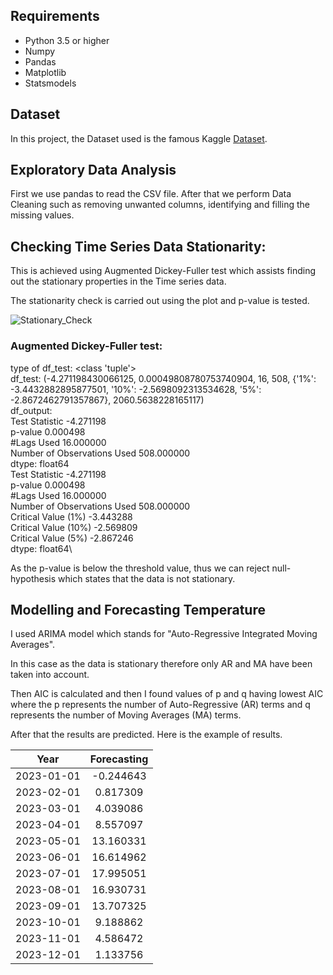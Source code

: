 

## Requirements

* Python 3.5 or higher
* Numpy
* Pandas
* Matplotlib
* Statsmodels

## Dataset

In this project, the Dataset used is the famous Kaggle [Dataset](https://www.kaggle.com/berkeleyearth/climate-change-earth-surface-temperature-data).

## Exploratory Data Analysis

First we use pandas to read the CSV file. After that we perform Data Cleaning such as removing unwanted columns, identifying and filling the missing values.

##  Checking Time Series Data Stationarity:

This is achieved using Augmented Dickey-Fuller test which assists finding out the stationary properties in the Time series data.

The stationarity check is carried out using the plot and p-value is tested.

![Stationary_Check](https://github.com/kedarvkunte/Time-Series-Analysis-for-Temperature-Forecasting-using-ARIMA-Model/blob/master/Rolling%20Mean.png)

### Augmented Dickey-Fuller test:
type of df_test:  <class 'tuple'>\
df_test: (-4.271198430066125, 0.00049808780753740904, 16, 508, {'1%': -3.4432882895877501, '10%': -2.5698092313534628, '5%': -2.8672462791357867}, 2060.5638228165117)\
df_output: \
 Test Statistic                  -4.271198\
p-value                          0.000498\
#Lags Used                      16.000000\
Number of Observations Used    508.000000\
dtype: float64\
Test Statistic                  -4.271198\
p-value                          0.000498\
#Lags Used                      16.000000\
Number of Observations Used    508.000000\
Critical Value (1%)             -3.443288\
Critical Value (10%)            -2.569809\
Critical Value (5%)             -2.867246\
dtype: float64\


As the p-value is below the threshold value, thus we can reject null-hypothesis which states that the data is not stationary.

## Modelling and Forecasting Temperature

I used ARIMA model which stands for "Auto-Regressive Integrated Moving Averages".

In this case as the data is stationary therefore only AR and MA have been taken into account.

Then AIC is calculated and then I found values of p and q having lowest AIC where the p represents the number of Auto-Regressive (AR) terms and q represents the number of Moving Averages (MA) terms.

After that the results are predicted. Here is the example of results. 



| Year  | Forecasting |
| :---: | :---: |
|2023-01-01 | -0.244643 |
|2023-02-01 |  0.817309 |
|2023-03-01 |  4.039086 |
|2023-04-01 |  8.557097 |
|2023-05-01 | 13.160331 |
|2023-06-01 | 16.614962 |
|2023-07-01 | 17.995051 |
|2023-08-01 | 16.930731 |
|2023-09-01 | 13.707325 |
|2023-10-01 |  9.188862 |
|2023-11-01 |  4.586472 |
|2023-12-01 |  1.133756 |

